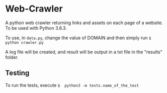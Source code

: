 # Web-Crawler
A python web crawler returning links and assets on each page of a website.
To be used with Python 3.6.3.

To use, in `data.py`, change the value of DOMAIN and then simply run `$ python crawler.py`

A log file will be created, and result will be output in a txt file in the "results" folder.

## Testing

To run the tests, execute `$  python3 -m tests.name_of_the_test`
